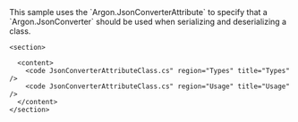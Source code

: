 <?xml version="1.0" encoding="utf-8"?>
<topic id="JsonConverterAttributeClass" revisionNumber="1">
  <developerConceptualDocument xmlns="http://ddue.schemas.microsoft.com/authoring/2003/5" xmlns:xlink="http://www.w3.org/1999/xlink">This sample uses the
      `Argon.JsonConverterAttribute`
      to specify that a `Argon.JsonConverter`
      should be used when serializing and deserializing a class.

    <section>

      <content>
        <code JsonConverterAttributeClass.cs" region="Types" title="Types" />
        <code JsonConverterAttributeClass.cs" region="Usage" title="Usage" />
      </content>
    </section>